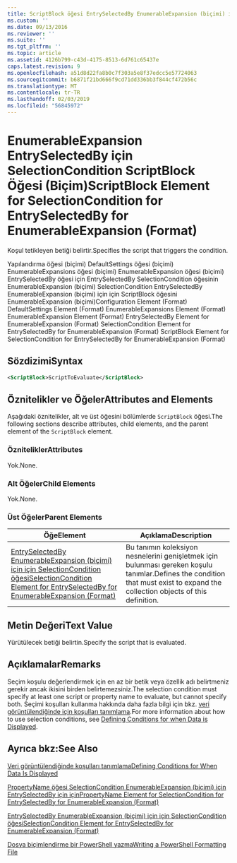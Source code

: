 ```yaml
---
title: ScriptBlock öğesi EntrySelectedBy EnumerableExpansion (biçimi) için için SelectionCondition için | Microsoft Docs
ms.custom: ''
ms.date: 09/13/2016
ms.reviewer: ''
ms.suite: ''
ms.tgt_pltfrm: ''
ms.topic: article
ms.assetid: 4126b799-c43d-4175-8513-6d761c65437e
caps.latest.revision: 9
ms.openlocfilehash: a51d8d22fa8b0c7f303a5e8f37edcc5e57724063
ms.sourcegitcommit: b6871f21bd666f9cd71dd336bb3f844cf472b56c
ms.translationtype: MT
ms.contentlocale: tr-TR
ms.lasthandoff: 02/03/2019
ms.locfileid: "56845972"
---
```

# <a name="scriptblock-element-for-selectioncondition-for-entryselectedby-for-enumerableexpansion-format"></a><span data-ttu-id="27323-102">EnumerableExpansion EntrySelectedBy için SelectionCondition ScriptBlock Öğesi (Biçim)</span><span class="sxs-lookup"><span data-stu-id="27323-102">ScriptBlock Element for SelectionCondition for EntrySelectedBy for EnumerableExpansion (Format)</span></span>

<span data-ttu-id="27323-103">Koşul tetikleyen betiği belirtir.</span><span class="sxs-lookup"><span data-stu-id="27323-103">Specifies the script that triggers the condition.</span></span>

<span data-ttu-id="27323-104">Yapılandırma öğesi (biçimi) DefaultSettings öğesi (biçimi) EnumerableExpansions öğesi (biçimi) EnumerableExpansion öğesi (biçimi) EntrySelectedBy öğesi için EntrySelectedBy SelectionCondition öğesinin EnumerableExpansion (biçimi) SelectionCondition EntrySelectedBy EnumerableExpansion (biçimi) için için ScriptBlock öğesini EnumerableExpansion (biçimi)</span><span class="sxs-lookup"><span data-stu-id="27323-104">Configuration Element (Format) DefaultSettings Element (Format) EnumerableExpansions Element (Format) EnumerableExpansion Element (Format) EntrySelectedBy Element for EnumerableExpansion (Format) SelectionCondition Element for EntrySelectedBy for EnumerableExpansion (Format) ScriptBlock Element for SelectionCondition for EntrySelectedBy for EnumerableExpansion (Format)</span></span>

## <a name="syntax"></a><span data-ttu-id="27323-105">Sözdizimi</span><span class="sxs-lookup"><span data-stu-id="27323-105">Syntax</span></span>

```xml
<ScriptBlock>ScriptToEvaluate</ScriptBlock>
```

## <a name="attributes-and-elements"></a><span data-ttu-id="27323-106">Öznitelikler ve Öğeler</span><span class="sxs-lookup"><span data-stu-id="27323-106">Attributes and Elements</span></span>

<span data-ttu-id="27323-107">Aşağıdaki öznitelikler, alt ve üst öğesini bölümlerde `ScriptBlock` öğesi.</span><span class="sxs-lookup"><span data-stu-id="27323-107">The following sections describe attributes, child elements, and the parent element of the `ScriptBlock` element.</span></span>

### <a name="attributes"></a><span data-ttu-id="27323-108">Öznitelikler</span><span class="sxs-lookup"><span data-stu-id="27323-108">Attributes</span></span>

<span data-ttu-id="27323-109">Yok.</span><span class="sxs-lookup"><span data-stu-id="27323-109">None.</span></span>

### <a name="child-elements"></a><span data-ttu-id="27323-110">Alt Öğeler</span><span class="sxs-lookup"><span data-stu-id="27323-110">Child Elements</span></span>

<span data-ttu-id="27323-111">Yok.</span><span class="sxs-lookup"><span data-stu-id="27323-111">None.</span></span>

### <a name="parent-elements"></a><span data-ttu-id="27323-112">Üst Öğeler</span><span class="sxs-lookup"><span data-stu-id="27323-112">Parent Elements</span></span>

|<span data-ttu-id="27323-113">Öğe</span><span class="sxs-lookup"><span data-stu-id="27323-113">Element</span></span>|<span data-ttu-id="27323-114">Açıklama</span><span class="sxs-lookup"><span data-stu-id="27323-114">Description</span></span>|
|-------------|-----------------|
|[<span data-ttu-id="27323-115">EntrySelectedBy EnumerableExpansion (biçimi) için için SelectionCondition öğesi</span><span class="sxs-lookup"><span data-stu-id="27323-115">SelectionCondition Element for EntrySelectedBy for EnumerableExpansion (Format)</span></span>](./selectioncondition-element-for-entryselectedby-for-enumerableexpansion-format.md)|<span data-ttu-id="27323-116">Bu tanımın koleksiyon nesnelerini genişletmek için bulunması gereken koşulu tanımlar.</span><span class="sxs-lookup"><span data-stu-id="27323-116">Defines the condition that must exist to expand the collection objects of this definition.</span></span>|

## <a name="text-value"></a><span data-ttu-id="27323-117">Metin Değeri</span><span class="sxs-lookup"><span data-stu-id="27323-117">Text Value</span></span>

<span data-ttu-id="27323-118">Yürütülecek betiği belirtin.</span><span class="sxs-lookup"><span data-stu-id="27323-118">Specify the script that is evaluated.</span></span>

## <a name="remarks"></a><span data-ttu-id="27323-119">Açıklamalar</span><span class="sxs-lookup"><span data-stu-id="27323-119">Remarks</span></span>

<span data-ttu-id="27323-120">Seçim koşulu değerlendirmek için en az bir betik veya özellik adı belirtmeniz gerekir ancak ikisini birden belirtemezsiniz.</span><span class="sxs-lookup"><span data-stu-id="27323-120">The selection condition must specify at least one script or property name to evaluate, but cannot specify both.</span></span> <span data-ttu-id="27323-121">Seçimi koşulları kullanma hakkında daha fazla bilgi için bkz. [veri görüntülendiğinde için koşulları tanımlama](./defining-conditions-for-displaying-data.md).</span><span class="sxs-lookup"><span data-stu-id="27323-121">For more information about how to use selection conditions, see [Defining Conditions for when Data is Displayed](./defining-conditions-for-displaying-data.md).</span></span>

## <a name="see-also"></a><span data-ttu-id="27323-122">Ayrıca bkz:</span><span class="sxs-lookup"><span data-stu-id="27323-122">See Also</span></span>

[<span data-ttu-id="27323-123">Veri görüntülendiğinde koşulları tanımlama</span><span class="sxs-lookup"><span data-stu-id="27323-123">Defining Conditions for When Data Is Displayed</span></span>](./defining-conditions-for-displaying-data.md)

[<span data-ttu-id="27323-124">PropertyName öğesi SelectionCondition EnumerableExpansion (biçimi) için EntrySelectedBy için için</span><span class="sxs-lookup"><span data-stu-id="27323-124">PropertyName Element for SelectionCondition for EntrySelectedBy for EnumerableExpansion (Format)</span></span>](./propertyname-element-for-selectioncondition-for-entryselectedby-for-enumerableexpansion-format.md)

[<span data-ttu-id="27323-125">EntrySelectedBy EnumerableExpansion (biçimi) için için SelectionCondition öğesi</span><span class="sxs-lookup"><span data-stu-id="27323-125">SelectionCondition Element for EntrySelectedBy for EnumerableExpansion (Format)</span></span>](./selectioncondition-element-for-entryselectedby-for-enumerableexpansion-format.md)

[<span data-ttu-id="27323-126">Dosya biçimlendirme bir PowerShell yazma</span><span class="sxs-lookup"><span data-stu-id="27323-126">Writing a PowerShell Formatting File</span></span>](./writing-a-powershell-formatting-file.md)

